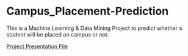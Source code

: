 # Campus_Placement-Prediction
This is a Machine Learning &amp; Data Mining Project to predict whether a student will be placed on campus or not.

[Project Presentation File](https://www.figma.com/file/5mQ8tnf1GFDrbdtBhDAOE6/Data-Mining-Project?node-id=0%3A1&t=0kSKh6jivxdapLMM-1)
